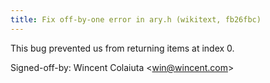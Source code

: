 ```yaml
---
title: Fix off-by-one error in ary.h (wikitext, fb26fbc)
---
```


This bug prevented us from returning items at index 0.

Signed-off-by: Wincent Colaiuta &lt;win@wincent.com&gt;
